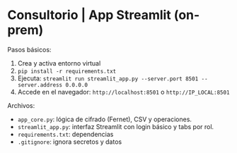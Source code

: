 # Consultorio | App Streamlit (on-prem)
Pasos básicos:
1) Crea y activa entorno virtual
2) `pip install -r requirements.txt`
3) Ejecuta: `streamlit run streamlit_app.py --server.port 8501 --server.address 0.0.0.0`
4) Accede en el navegador: `http://localhost:8501` o `http://IP_LOCAL:8501`

Archivos:
- `app_core.py`: lógica de cifrado (Fernet), CSV y operaciones.
- `streamlit_app.py`: interfaz Streamlit con login básico y tabs por rol.
- `requirements.txt`: dependencias
- `.gitignore`: ignora secretos y datos
